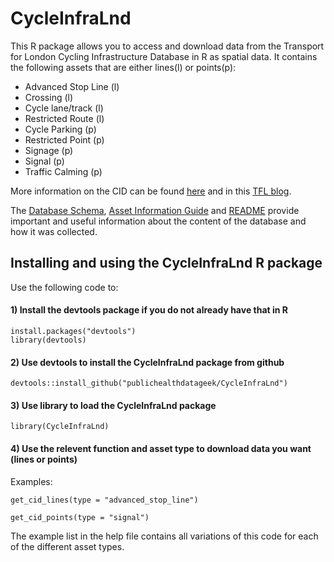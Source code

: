 # CycleInfraLnd
This R package allows you to access and download data from the Transport for London Cycling Infrastructure Database in R as spatial data.  It contains the following assets that are either lines(l) or points(p): 
* Advanced Stop Line (l)
* Crossing (l)
* Cycle lane/track (l)
* Restricted Route (l)
* Cycle Parking (p)
* Restricted Point (p)
* Signage (p)
* Signal (p)
* Traffic Calming (p)

More information on the CID can be found [here](https://data.london.gov.uk/dataset/cycling-infrastructure-database) and in this [TFL blog](https://blog.tfl.gov.uk/2019/08/13/data-drop-cycling-infrastructure-database/).

The [Database Schema](https://cycling.data.tfl.gov.uk/CyclingInfrastructure/documentation/cid_database_schema.xlsx), [Asset Information Guide](https://cycling.data.tfl.gov.uk/CyclingInfrastructure/documentation/asset_information_guide.pdf) and [README](https://cycling.data.tfl.gov.uk/CyclingInfrastructure/documentation/CIDASSETS_README.docx) provide important and useful information about the content of the database and how it was collected. 

## Installing and using the CycleInfraLnd R package
Use the following code to:

#### 1) Install the devtools package if you do not already have that in R

```
install.packages("devtools")
library(devtools)
```

#### 2)  Use devtools to install the CycleInfraLnd package from github

 ```
 devtools::install_github("publichealthdatageek/CycleInfraLnd")
 ```

#### 3) Use library to load the CycleInfraLnd package

 ```
 library(CycleInfraLnd)
 ```

#### 4) Use the relevent function and asset type to download data you want (lines or points) 
Examples:
  
  ```
  get_cid_lines(type = "advanced_stop_line")
  
  get_cid_points(type = "signal")
  ```

The example list in the help file contains all variations of this code for each of the different asset types.





